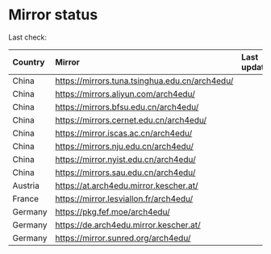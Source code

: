 <script src="./time.js"></script>
# Mirror status
Last check: <script type="text/javascript">localize(1701098348.1925678);</script>

|Country|Mirror|Last update|
|:------|:-----|:----------|
|China|https://mirrors.tuna.tsinghua.edu.cn/arch4edu/|<script type="text/javascript">localize(1701066711);</script>|
|China|https://mirrors.aliyun.com/arch4edu/|<script type="text/javascript">localize(1701066711);</script>|
|China|https://mirrors.bfsu.edu.cn/arch4edu/|<script type="text/javascript">localize(1701023324);</script>|
|China|https://mirrors.cernet.edu.cn/arch4edu/|<script type="text/javascript">localize(1701066711);</script>|
|China|https://mirror.iscas.ac.cn/arch4edu/|<script type="text/javascript">localize(1701066711);</script>|
|China|https://mirrors.nju.edu.cn/arch4edu/|<script type="text/javascript">localize(1701023324);</script>|
|China|https://mirror.nyist.edu.cn/arch4edu/|<script type="text/javascript">localize(1701066711);</script>|
|China|https://mirrors.sau.edu.cn/arch4edu/|<script type="text/javascript">localize(1701066711);</script>|
|Austria|https://at.arch4edu.mirror.kescher.at/|<script type="text/javascript">localize(1701066711);</script>|
|France|https://mirror.lesviallon.fr/arch4edu/|<script type="text/javascript">localize(1701066711);</script>|
|Germany|https://pkg.fef.moe/arch4edu/|<script type="text/javascript">localize(1701066711);</script>|
|Germany|https://de.arch4edu.mirror.kescher.at/|<script type="text/javascript">localize(1701066711);</script>|
|Germany|https://mirror.sunred.org/arch4edu/|<script type="text/javascript">localize(1701066711);</script>|

<script src="./tablefilter/tablefilter.js"></script>
<script src="./table.js"></script>